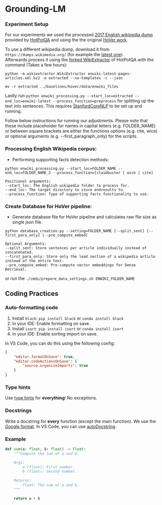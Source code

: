 # Grounding-LM

### Experiment Setup
For our experiments we used the processed [2017 English wikipedia dump](https://nlp.stanford.edu/projects/hotpotqa/enwiki-20171001-pages-meta-current-withlinks-processed.tar.bz2) provided by [HotPotQA](https://hotpotqa.github.io/wiki-readme.html) and using the the original [HoVer work](https://github.com/hover-nlp/hover).

To use a different wikipedia dump, download it from `https://dumps.wikimedia.org/` (for example the [latest one](https://dumps.wikimedia.org/enwiki/latest/enwiki-latest-pages-articles.xml.bz2)).  
Afterwards process it using the [forked WikiExtractor](https://github.com/qipeng/wikiextractor) of HotPotQA with the command (Takes a few hours):
```
python -m wikiextractor.WikiExtractor enwiki-latest-pages-articles.xml.bz2 -o extracted --no-templates -c --json

mv -r extracted ../baselines/hover/data/enwiki_files
``` 
Lastly run `python enwiki_processing.py --start_loc=extracted --end_loc=enwiki-latest --process_function=preprocess` for splitting up the text into sentences. This requires [StanfordCoreNLP](https://stanfordnlp.github.io/CoreNLP/) to be set up and running.

Follow below instructions for running our adjustments. Please note that these include placeholder for names in capital letters (e.g. FOLDER_NAME) or between square brackets are either the functions options (e.g. cite, wice) or optional arguments (e.g. --first_paragraph_only) for the scripts.
### Processing English Wikipedia corpus:
* Performing supporting facts detection methods:
```
python enwiki_processing.py --start_loc=FOLDER_NAME --end_loc=FOLDER_NAME_2 --process_function=[claimbuster | wice | cite]

Positional arguments:
--start_loc: The English wikipedia folder to process for.
--end_loc: The target directory to store endresults to.
--process_function: Type of supporting facts functionality to use.

```

### Create Database for HoVer pipeline:
* Generate database file for HoVer pipeline and calculates raw file size as single json file.
```
python database_creation.py --setting=FOLDER_NAME [--split_sent] [--first_para_only] [--pre_compute_embed]

Optional Arguments:
--split_sent: Store sentences per article individually instead of concatenated.
--first_para_only: Store only the lead section of a wikipedia article instead of the entire text.
--pre_compute_embed: Pre-compute vector embeddings for Dense Retrieval.
```
or run the `./cmds/prepare_data_settings.sh ENWIKI_FOLDER_NAME`





## Coding Practices

### Auto-formatting code
1. Install `black`: ```pip install black``` or ```conda install black```
2. In your IDE: Enable formatting on save.
3. Install `isort`: ```pip install isort``` or ```conda install isort```
4. In your IDE: Enable sorting import on save.

In VS Code, you can do this using the following config:
```json
{
    "editor.formatOnSave": true,
    "editor.codeActionsOnSave": {
        "source.organizeImports": true
    }
}
```

### Type hints
Use [type hints](https://docs.python.org/3/library/typing.html) for __everything__! No exceptions.

### Docstrings
Write a docstring for __every__ function (except the main function). We use the [Google format](https://github.com/NilsJPWerner/autoDocstring/blob/HEAD/docs/google.md). In VS Code, you can use [autoDocstring](https://marketplace.visualstudio.com/items?itemName=njpwerner.autodocstring).

### Example
```python
def sum(a: float, b: float) -> float:
    """Compute the sum of a and b.

    Args:
        a (float): First number.
        b (float): Second number.
    
    Returns:
        float: The sum of a and b.
    """

    return a + b
```
